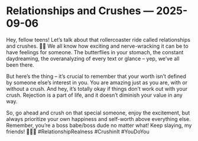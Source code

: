 # Relationships and Crushes — 2025-09-06

Hey, fellow teens! Let’s talk about that rollercoaster ride called relationships and crushes. 🎢💕 We all know how exciting and nerve-wracking it can be to have feelings for someone. The butterflies in your stomach, the constant daydreaming, the overanalyzing of every text or glance – yep, we’ve all been there.

But here’s the thing – it’s crucial to remember that your worth isn’t defined by someone else’s interest in you. You are amazing just as you are, with or without a crush. And hey, it’s totally okay if things don’t work out with your crush. Rejection is a part of life, and it doesn’t diminish your value in any way.

So, go ahead and crush on that special someone, enjoy the excitement, but always prioritize your own happiness and self-worth above everything else. Remember, you’re a boss babe/boss dude no matter what! Keep slaying, my friends! 💁‍♀️💪 #RelationshipRealness #CrushinIt #YouDoYou